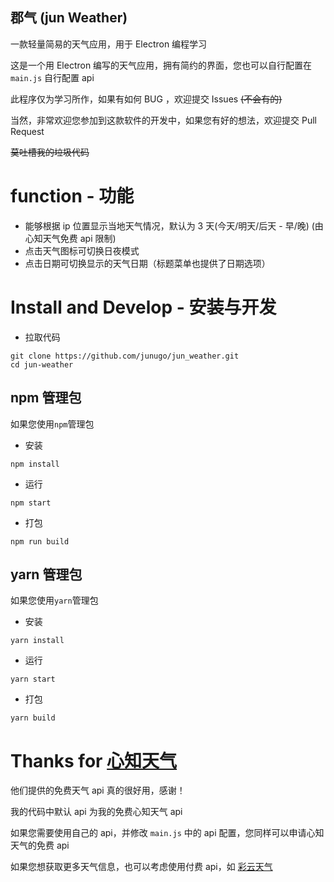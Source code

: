 **郡气 (jun Weather)**
-
一款轻量简易的天气应用，用于 Electron 编程学习

这是一个用 Electron 编写的天气应用，拥有简约的界面，您也可以自行配置在 `main.js` 自行配置 api

此程序仅为学习所作，如果有如何 BUG ，欢迎提交 Issues ~~(不会有的)~~

当然，非常欢迎您参加到这款软件的开发中，如果您有好的想法，欢迎提交 Pull Request

~~莫吐槽我的垃圾代码~~

# function - 功能
- 能够根据 ip 位置显示当地天气情况，默认为 3 天(今天/明天/后天 - 早/晚) (由心知天气免费 api 限制)
- 点击天气图标可切换日夜模式
- 点击日期可切换显示的天气日期（标题菜单也提供了日期选项）

# Install and Develop - 安装与开发
- 拉取代码
```
git clone https://github.com/junugo/jun_weather.git
cd jun-weather
```
## npm 管理包
如果您使用`npm`管理包

- 安装
```
npm install
```
- 运行
```
npm start
```
- 打包
```
npm run build
```
## yarn 管理包
如果您使用`yarn`管理包

- 安装
```
yarn install
```
- 运行
```
yarn start
```
- 打包
```
yarn build
```

# Thanks for [心知天气](https://www.seniverse.com/)
他们提供的免费天气 api 真的很好用，感谢！

我的代码中默认 api 为我的免费心知天气 api

如果您需要使用自己的 api，并修改 `main.js` 中的 api 配置，您同样可以申请心知天气的免费 api

如果您想获取更多天气信息，也可以考虑使用付费 api，如 [彩云天气](https://www.caiyunapp.com/)